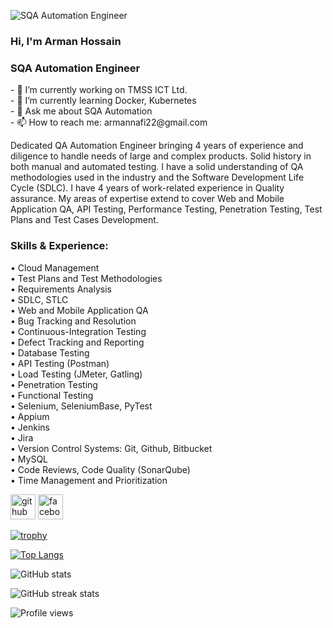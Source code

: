 ![SQA Automation Engineer](https://scontent.fdac1-1.fna.fbcdn.net/v/t39.30808-6/352539075_624627402711622_7659032182930767050_n.jpg?_nc_cat=100&ccb=1-7&_nc_sid=730e14&_nc_eui2=AeEQmusAYdkAkR0MEUGp4DB0L3M6vPjKvxAvczq8-Mq_EEXJrp40Gj0XjxXRGVnWqKJyb0_gknf_GMXufgqF9Nx2&_nc_ohc=2ZCnCf6E6BYAX95GSZ4&_nc_zt=23&_nc_ht=scontent.fdac1-1.fna&oh=00_AfCxCxIJgA_fXMPdK_Jsb8gXgsH1KvwwZT_STpQoAEPPhg&oe=6486DEFD)

### Hi, I'm Arman Hossain
### SQA Automation Engineer
<p>
- 🔭 I’m currently working on TMSS ICT Ltd. <br> 
- 🌱 I’m currently learning Docker, Kubernetes <br>
- 💬 Ask me about SQA Automation <br>
- 📫 How to reach me: armannafi22@gmail.com </p> 

  
Dedicated QA Automation Engineer bringing 4 years of experience and diligence to handle needs of large and complex products. Solid history in both manual and automated testing. I have a solid understanding of QA methodologies used in the industry and the Software Development Life Cycle (SDLC). I have 4 years of work-related experience in Quality assurance. My areas of expertise extend to cover Web and Mobile Application QA, API Testing, Performance Testing, Penetration Testing, Test Plans and Test Cases Development.

### Skills & Experience: 
<p>
•	Cloud Management <br>
•	Test Plans and Test Methodologies <br>
•	Requirements Analysis <br>
•	SDLC, STLC <br>
•	Web and Mobile Application QA <br>
•	Bug Tracking and Resolution <br>
•	Continuous-Integration Testing <br>
•	Defect Tracking and Reporting <br>
•	Database Testing <br>
•	API Testing (Postman) <br> 
•	Load Testing (JMeter, Gatling) <br>
•	Penetration Testing <br>
•	Functional Testing <br>
•	Selenium, SeleniumBase, PyTest <br>
•	Appium <br>
•	Jenkins <br>
•	Jira <br>
•	Version Control Systems: Git, Github, Bitbucket <br>
•	MySQL <br>
•	Code Reviews, Code Quality (SonarQube) <br>
•	Time Management and Prioritization </p>



[<img src='https://cdn.jsdelivr.net/npm/simple-icons@3.0.1/icons/github.svg' alt='github' height='40'>](https://github.com/arman-nafi)  [<img src='https://cdn.jsdelivr.net/npm/simple-icons@3.0.1/icons/facebook.svg' alt='facebook' height='40'>](https://www.facebook.com/armannafi2288)  

[![trophy](https://github-profile-trophy.vercel.app/?username=arman-nafi)](https://github.com/ryo-ma/github-profile-trophy)

[![Top Langs](https://github-readme-stats.vercel.app/api/top-langs/?username=arman-nafi)](https://github.com/anuraghazra/github-readme-stats)

![GitHub stats](https://github-readme-stats.vercel.app/api?username=arman-nafi&show_icons=true)  

![GitHub streak stats](https://streak-stats.demolab.com/?user=arman-nafi)  

![Profile views](https://gpvc.arturio.dev/arman-nafi)

  
